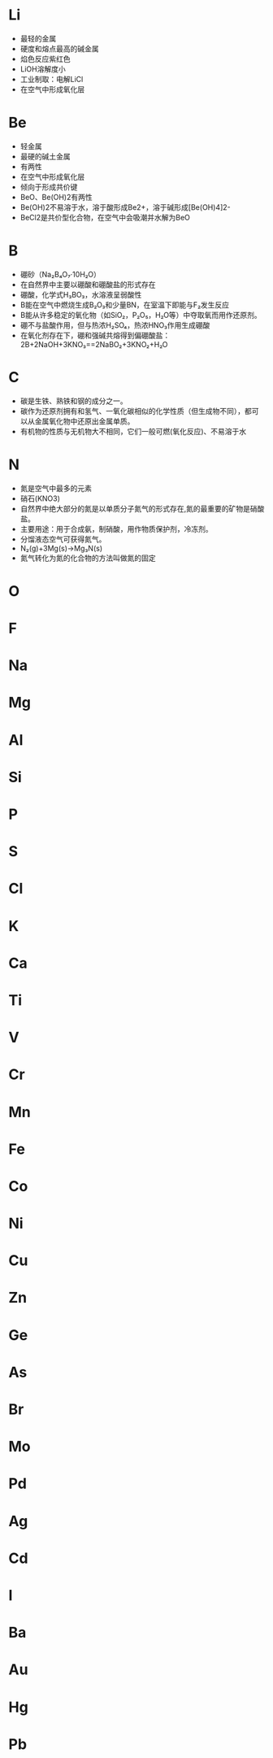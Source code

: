 # Li
+ 最轻的金属
+ 硬度和熔点最高的碱金属
+ 焰色反应紫红色
+ LiOH溶解度小
+ 工业制取：电解LiCl
+ 在空气中形成氧化层
# Be
+ 轻金属
+ 最硬的碱土金属
+ 有两性
+ 在空气中形成氧化层
+ 倾向于形成共价键
+ BeO、Be(OH)2有两性
+ Be(OH)2不易溶于水，溶于酸形成Be2+，溶于碱形成[Be(OH)4]2-
+ BeCl2是共价型化合物，在空气中会吸潮并水解为BeO
# B
+ 硼砂（Na₂B₄O₇·10H₂O）
+ 在自然界中主要以硼酸和硼酸盐的形式存在
+ 硼酸，化学式H₃BO₃，水溶液呈弱酸性
+ B能在空气中燃烧生成B₂O₃和少量BN，在室温下即能与F₂发生反应
+ B能从许多稳定的氧化物（如SiO₂，P₂O₅，H₂O等）中夺取氧而用作还原剂。
+ 硼不与盐酸作用，但与热浓H₂SO₄，热浓HNO₃作用生成硼酸
+ 在氧化剂存在下，硼和强碱共熔得到偏硼酸盐：2B+2NaOH+3KNO₃==2NaBO₂+3KNO₂+H₂O
# C
+ 碳是生铁、熟铁和钢的成分之一。
+ 碳作为还原剂拥有和氢气、一氧化碳相似的化学性质（但生成物不同），都可以从金属氧化物中还原出金属单质。
+ 有机物的性质与无机物大不相同，它们一般可燃(氧化反应)、不易溶于水
# N
+ 氮是空气中最多的元素
+ 硝石(KNO3)
+ 自然界中绝大部分的氮是以单质分子氮气的形式存在,氮的最重要的矿物是硝酸盐。
+ 主要用途：用于合成氨，制硝酸，用作物质保护剂，冷冻剂。
+ 分馏液态空气可获得氮气。
+ N₂(g)+3Mg(s)→Mg₃N(s)
+ 氮气转化为氮的化合物的方法叫做氮的固定
# O
# F
# Na
# Mg
# Al
# Si
# P
# S
# Cl
# K
# Ca
# Ti
# V
# Cr
# Mn
# Fe
# Co
# Ni
# Cu
# Zn
# Ge
# As
# Br
# Mo
# Pd
# Ag
# Cd
# I
# Ba
# Au
# Hg
# Pb

